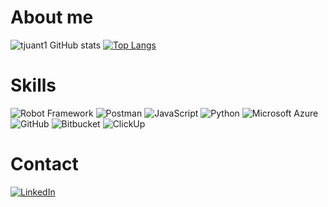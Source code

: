 # About me
![tjuant1 GitHub stats](https://github-readme-stats.vercel.app/api?username=tjuant1&show_icons=true&theme=transparent) [![Top Langs](https://github-readme-stats.vercel.app/api/top-langs/?username=tjuant1)](https://github.com/anuraghazra/github-readme-stats)

# Skills

![Robot Framework](https://a11ybadges.com/badge?logo=robotframework)
![Postman](https://a11ybadges.com/badge?logo=postman)
![JavaScript](https://a11ybadges.com/badge?logo=javascript)
![Python](https://a11ybadges.com/badge?logo=python)
![Microsoft Azure](https://a11ybadges.com/badge?logo=microsoftazure)
![GitHub](https://a11ybadges.com/badge?logo=github)
![Bitbucket](https://a11ybadges.com/badge?logo=bitbucket)
![ClickUp](https://a11ybadges.com/badge?logo=clickup)

# Contact

[![LinkedIn](https://img.shields.io/badge/LinkedIn-0077B5?style=for-the-badge&logo=linkedin&logoColor=white)](https://www.linkedin.com/in/juan-psantos/)

